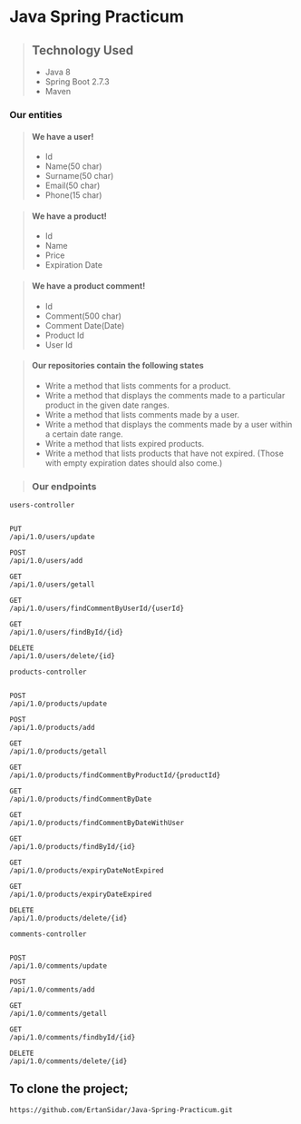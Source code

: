 
# Java Spring Practicum

> ## Technology Used
> - Java 8
> - Spring Boot 2.7.3
> - Maven

### Our entities
> #### We have a user!
>
> - Id
> - Name(50 char)
> - Surname(50 char)
> - Email(50 char)
> - Phone(15 char)

> #### We have a product!
>
> - Id
> - Name
> - Price
> - Expiration Date

> #### We have a product comment!
>
> - Id
> - Comment(500 char)
> - Comment Date(Date)
> - Product Id
> - User Id

> #### Our repositories contain the following states
>
> - Write a method that lists comments for a product.
> - Write a method that displays the comments made to a particular product in the given date ranges.
> - Write a method that lists comments made by a user.
> - Write a method that displays the comments made by a user within a certain date range.
> - Write a method that lists expired products.
> - Write a method that lists products that have not expired. (Those with empty expiration dates should also come.)

> ### Our endpoints
```
users-controller


PUT
/api/1.0/users/update

POST
/api/1.0/users/add

GET
/api/1.0/users/getall

GET
/api/1.0/users/findCommentByUserId/{userId}

GET
/api/1.0/users/findById/{id}

DELETE
/api/1.0/users/delete/{id}
```

```
products-controller


POST
/api/1.0/products/update

POST
/api/1.0/products/add

GET
/api/1.0/products/getall

GET
/api/1.0/products/findCommentByProductId/{productId}

GET
/api/1.0/products/findCommentByDate

GET
/api/1.0/products/findCommentByDateWithUser

GET
/api/1.0/products/findById/{id}

GET
/api/1.0/products/expiryDateNotExpired

GET
/api/1.0/products/expiryDateExpired

DELETE
/api/1.0/products/delete/{id}
```
```
comments-controller


POST
/api/1.0/comments/update

POST
/api/1.0/comments/add

GET
/api/1.0/comments/getall

GET
/api/1.0/comments/findbyId/{id}

DELETE
/api/1.0/comments/delete/{id}
```
## To clone the project;
```https://github.com/ErtanSidar/Java-Spring-Practicum.git```
